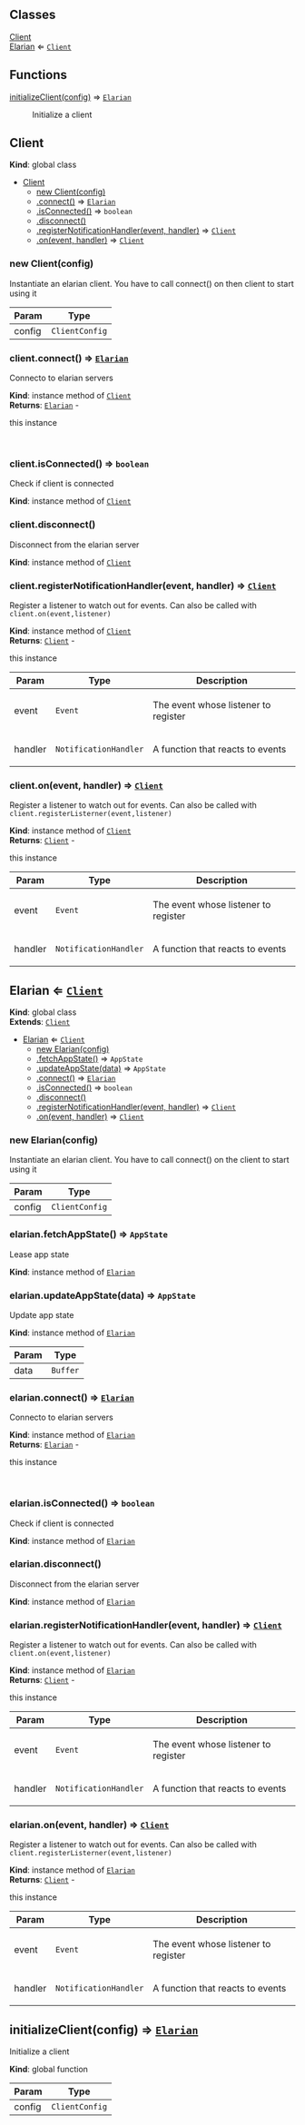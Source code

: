 ## Classes

<dl>
<dt><a href="#Client">Client</a></dt>
<dd></dd>
<dt><a href="#Elarian">Elarian</a> ⇐ <code><a href="#Client">Client</a></code></dt>
<dd></dd>
</dl>

## Functions

<dl>
<dt><a href="#initializeClient">initializeClient(config)</a> ⇒ <code><a href="#Elarian">Elarian</a></code></dt>
<dd><p>Initialize a client</p></dd>
</dl>

<a name="Client"></a>

## Client
**Kind**: global class  

* [Client](#Client)
    * [new Client(config)](#new_Client_new)
    * [.connect()](#Client+connect) ⇒ [<code>Elarian</code>](#Elarian)
    * [.isConnected()](#Client+isConnected) ⇒ <code>boolean</code>
    * [.disconnect()](#Client+disconnect)
    * [.registerNotificationHandler(event, handler)](#Client+registerNotificationHandler) ⇒ [<code>Client</code>](#Client)
    * [.on(event, handler)](#Client+on) ⇒ [<code>Client</code>](#Client)

<a name="new_Client_new"></a>

### new Client(config)
<p>Instantiate an elarian client. You have to call connect() on then client to start using it</p>


| Param | Type |
| --- | --- |
| config | <code>ClientConfig</code> | 

<a name="Client+connect"></a>

### client.connect() ⇒ [<code>Elarian</code>](#Elarian)
<p>Connecto to elarian servers</p>

**Kind**: instance method of [<code>Client</code>](#Client)  
**Returns**: [<code>Elarian</code>](#Elarian) - <p>this instance</p>  
<a name="Client+isConnected"></a>

### client.isConnected() ⇒ <code>boolean</code>
<p>Check if client is connected</p>

**Kind**: instance method of [<code>Client</code>](#Client)  
<a name="Client+disconnect"></a>

### client.disconnect()
<p>Disconnect from the elarian server</p>

**Kind**: instance method of [<code>Client</code>](#Client)  
<a name="Client+registerNotificationHandler"></a>

### client.registerNotificationHandler(event, handler) ⇒ [<code>Client</code>](#Client)
<p>Register a listener to watch out for events. Can also be called with <code>client.on(event,listener)</code></p>

**Kind**: instance method of [<code>Client</code>](#Client)  
**Returns**: [<code>Client</code>](#Client) - <p>this instance</p>  

| Param | Type | Description |
| --- | --- | --- |
| event | <code>Event</code> | <p>The event whose listener to register</p> |
| handler | <code>NotificationHandler</code> | <p>A function that reacts to events</p> |

<a name="Client+on"></a>

### client.on(event, handler) ⇒ [<code>Client</code>](#Client)
<p>Register a listener to watch out for events. Can also be called with <code>client.registerListerner(event,listener)</code></p>

**Kind**: instance method of [<code>Client</code>](#Client)  
**Returns**: [<code>Client</code>](#Client) - <p>this instance</p>  

| Param | Type | Description |
| --- | --- | --- |
| event | <code>Event</code> | <p>The event whose listener to register</p> |
| handler | <code>NotificationHandler</code> | <p>A function that reacts to events</p> |

<a name="Elarian"></a>

## Elarian ⇐ [<code>Client</code>](#Client)
**Kind**: global class  
**Extends**: [<code>Client</code>](#Client)  

* [Elarian](#Elarian) ⇐ [<code>Client</code>](#Client)
    * [new Elarian(config)](#new_Elarian_new)
    * [.fetchAppState()](#Elarian+fetchAppState) ⇒ <code>AppState</code>
    * [.updateAppState(data)](#Elarian+updateAppState) ⇒ <code>AppState</code>
    * [.connect()](#Client+connect) ⇒ [<code>Elarian</code>](#Elarian)
    * [.isConnected()](#Client+isConnected) ⇒ <code>boolean</code>
    * [.disconnect()](#Client+disconnect)
    * [.registerNotificationHandler(event, handler)](#Client+registerNotificationHandler) ⇒ [<code>Client</code>](#Client)
    * [.on(event, handler)](#Client+on) ⇒ [<code>Client</code>](#Client)

<a name="new_Elarian_new"></a>

### new Elarian(config)
<p>Instantiate an elarian client. You have to call connect() on the client to start using it</p>


| Param | Type |
| --- | --- |
| config | <code>ClientConfig</code> | 

<a name="Elarian+fetchAppState"></a>

### elarian.fetchAppState() ⇒ <code>AppState</code>
<p>Lease app state</p>

**Kind**: instance method of [<code>Elarian</code>](#Elarian)  
<a name="Elarian+updateAppState"></a>

### elarian.updateAppState(data) ⇒ <code>AppState</code>
<p>Update app state</p>

**Kind**: instance method of [<code>Elarian</code>](#Elarian)  

| Param | Type |
| --- | --- |
| data | <code>Buffer</code> | 

<a name="Client+connect"></a>

### elarian.connect() ⇒ [<code>Elarian</code>](#Elarian)
<p>Connecto to elarian servers</p>

**Kind**: instance method of [<code>Elarian</code>](#Elarian)  
**Returns**: [<code>Elarian</code>](#Elarian) - <p>this instance</p>  
<a name="Client+isConnected"></a>

### elarian.isConnected() ⇒ <code>boolean</code>
<p>Check if client is connected</p>

**Kind**: instance method of [<code>Elarian</code>](#Elarian)  
<a name="Client+disconnect"></a>

### elarian.disconnect()
<p>Disconnect from the elarian server</p>

**Kind**: instance method of [<code>Elarian</code>](#Elarian)  
<a name="Client+registerNotificationHandler"></a>

### elarian.registerNotificationHandler(event, handler) ⇒ [<code>Client</code>](#Client)
<p>Register a listener to watch out for events. Can also be called with <code>client.on(event,listener)</code></p>

**Kind**: instance method of [<code>Elarian</code>](#Elarian)  
**Returns**: [<code>Client</code>](#Client) - <p>this instance</p>  

| Param | Type | Description |
| --- | --- | --- |
| event | <code>Event</code> | <p>The event whose listener to register</p> |
| handler | <code>NotificationHandler</code> | <p>A function that reacts to events</p> |

<a name="Client+on"></a>

### elarian.on(event, handler) ⇒ [<code>Client</code>](#Client)
<p>Register a listener to watch out for events. Can also be called with <code>client.registerListerner(event,listener)</code></p>

**Kind**: instance method of [<code>Elarian</code>](#Elarian)  
**Returns**: [<code>Client</code>](#Client) - <p>this instance</p>  

| Param | Type | Description |
| --- | --- | --- |
| event | <code>Event</code> | <p>The event whose listener to register</p> |
| handler | <code>NotificationHandler</code> | <p>A function that reacts to events</p> |

<a name="initializeClient"></a>

## initializeClient(config) ⇒ [<code>Elarian</code>](#Elarian)
<p>Initialize a client</p>

**Kind**: global function  

| Param | Type |
| --- | --- |
| config | <code>ClientConfig</code> | 

